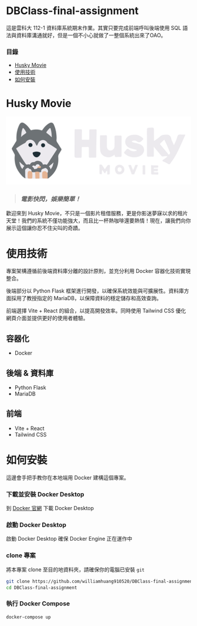 # DBClass-final-assignment
這是雲科大 112-1 資料庫系統期末作業。其實只要完成前端呼叫後端使用 SQL 語法與資料庫溝通就好，但是一個不小心就做了一整個系統出來了OAO。

### 目錄
* [Husky Movie](/README.md#Husky-Movie)
* [使用技術](/README.md#使用技術)
* [如何安裝](/README.md#如何安裝)

# Husky Movie
![Alt text](frontend/public/LOGO.png)
> ### _電影快閃，娛樂簡單！_
歡迎來到 Husky Movie，不只是一個影片租借服務，更是你影迷夢寐以求的租片天堂！我們的系統不僅功能強大，而且比一杯熱咖啡還要熱情！現在，讓我們向你展示這個讓你忍不住尖叫的奇蹟。


# 使用技術
專案架構遵循前後端資料庫分離的設計原則，並充分利用 Docker 容器化技術實現整合。

後端部分以 Python Flask 框架進行開發，以確保系統效能與可擴展性。資料庫方面採用了教授指定的 MariaDB，以保障資料的穩定儲存和高效查詢。

前端選擇 Vite + React 的組合，以提高開發效率。同時使用 Tailwind CSS 優化網頁介面並提供更好的使用者體驗。

## 容器化
* Docker

## 後端 & 資料庫
* Python Flask
* MariaDB

## 前端
* Vite + React
* Tailwind CSS 

# 如何安裝
這邊會手把手教你在本地端用 Docker 建構這個專案。

### 下載並安裝 Docker Desktop
到 [Docker 官網](https://www.docker.com/get-started/) 下載 Docker Desktop

### 啟動 Docker Desktop
啟動 Docker Desktop 確保 Docker Engine 正在運作中

### clone 專案
將本專案 clone 至目的地資料夾，請確保你的電腦已安裝 `git`
```sh
git clone https://github.com/williamhuang910520/DBClass-final-assignment.git
cd DBClass-final-assignment
```

### 執行 Docker Compose
```sh
docker-compose up 
```
